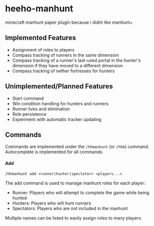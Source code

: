 # heeho-manhunt
minecraft manhunt paper plugin because i didnt like manhunt+

## Implemented Features
* Assignment of roles to players
* Compass tracking of runners in the same dimension
* Compass tracking of a runner's last-used portal in the hunter's dimension if they have moved to a different dimension
* Compass tracking of nether fortresses for hunters

## Unimplemented/Planned Features
* Start command
* Win condition handling for hunters and runners
* Runner lives and elimination
* Role persistence
* Experiment with automatic tracker updating

## Commands
Commands are implemented under the `/hhmanhunt` (or `/hhm`) command. Autocomplete is implemented for all commands.

#### Add
`/hhmanhunt add <runner|hunter|spectator> <players...>`  

The add command is used to manage manhunt roles for each player:  
* Runner: Players who will attempt to complete the game while being hunted
* Hunters: Players who will hunt runners
* Spectators: Players who are not included in the manhunt  

Multiple names can be listed to easily assign roles to many players.
